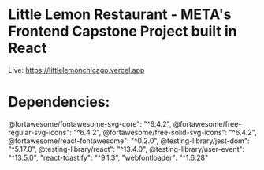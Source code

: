 # Little Lemon Restaurant - META's Frontend Capstone Project built in React
Live: https://littlelemonchicago.vercel.app

# Dependencies:

@fortawesome/fontawesome-svg-core": "^6.4.2",
@fortawesome/free-regular-svg-icons": "^6.4.2",
@fortawesome/free-solid-svg-icons": "^6.4.2",
@fortawesome/react-fontawesome": "^0.2.0",
@testing-library/jest-dom": "^5.17.0",
@testing-library/react": "^13.4.0",
@testing-library/user-event": "^13.5.0",
"react-toastify": "^9.1.3",
"webfontloader": "^1.6.28"
